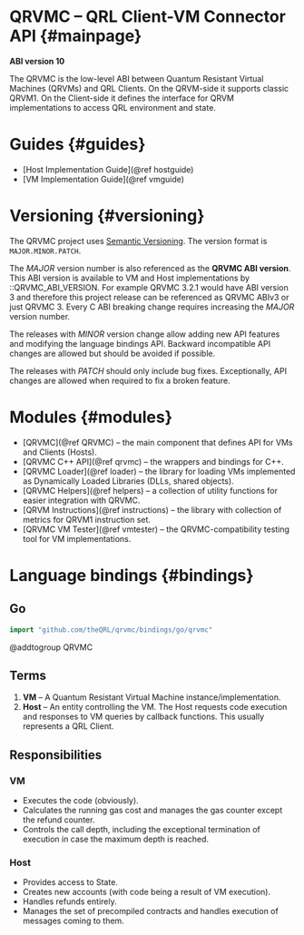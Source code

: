 # QRVMC – QRL Client-VM Connector API {#mainpage}

**ABI version 10**

The QRVMC is the low-level ABI between Quantum Resistant Virtual Machines (QRVMs) and QRL Clients. On the QRVM-side it supports classic QRVM1.
On the Client-side it defines the interface for QRVM implementations
to access QRL environment and state.


# Guides {#guides}

- [Host Implementation Guide](@ref hostguide)
- [VM Implementation Guide](@ref vmguide)


# Versioning {#versioning}

The QRVMC project uses [Semantic Versioning](https://semver.org).
The version format is `MAJOR.MINOR.PATCH`.

The _MAJOR_ version number is also referenced as the **QRVMC ABI version**.
This ABI version is available to VM and Host implementations by ::QRVMC_ABI_VERSION.
For example QRVMC 3.2.1 would have ABI version 3 and therefore this project release
can be referenced as QRVMC ABIv3 or just QRVMC 3.
Every C ABI breaking change requires increasing the _MAJOR_ version number.

The releases with _MINOR_ version change allow adding new API features
and modifying the language bindings API.
Backward incompatible API changes are allowed but should be avoided if possible.

The releases with _PATCH_ should only include bug fixes. Exceptionally,
API changes are allowed when required to fix a broken feature.


# Modules {#modules}

- [QRVMC](@ref QRVMC)
   – the main component that defines API for VMs and Clients (Hosts).
- [QRVMC C++ API](@ref qrvmc)
   – the wrappers and bindings for C++.
- [QRVMC Loader](@ref loader)
   – the library for loading VMs implemented as Dynamically Loaded Libraries (DLLs, shared objects).
- [QRVMC Helpers](@ref helpers)
   – a collection of utility functions for easier integration with QRVMC.
- [QRVM Instructions](@ref instructions)
   – the library with collection of metrics for QRVM1 instruction set.
- [QRVMC VM Tester](@ref vmtester)
   – the QRVMC-compatibility testing tool for VM implementations.


# Language bindings {#bindings}

## Go

```go
import "github.com/theQRL/qrvmc/bindings/go/qrvmc"
```

@addtogroup QRVMC


## Terms

1. **VM** – A Quantum Resistant Virtual Machine instance/implementation.
2. **Host** – An entity controlling the VM.
   The Host requests code execution and responses to VM queries by callback
   functions. This usually represents a QRL Client.


## Responsibilities

### VM

- Executes the code (obviously).
- Calculates the running gas cost and manages the gas counter except the refund
  counter.
- Controls the call depth, including the exceptional termination of execution
  in case the maximum depth is reached.


### Host

- Provides access to State.
- Creates new accounts (with code being a result of VM execution).
- Handles refunds entirely.
- Manages the set of precompiled contracts and handles execution of messages
  coming to them.
